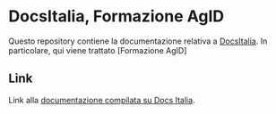 DocsItalia, Formazione AgID
===================

Questo repository contiene la documentazione relativa a [DocsItalia](www.docs.italia.it). 
In particolare, qui viene trattato [Formazione AgID]

Link
----

Link alla [documentazione compilata su Docs Italia](formazionedoccc.readthedocs.io).


